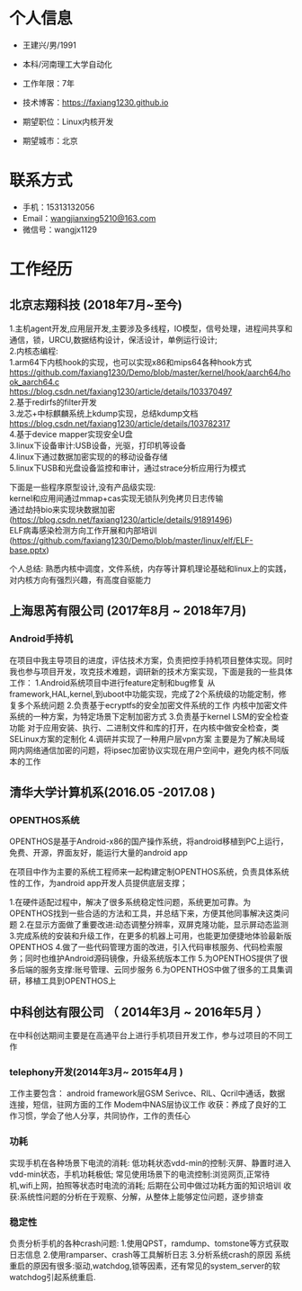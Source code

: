 
# 个人信息

 - 王建兴/男/1991
 - 本科/河南理工大学自动化
 - 工作年限：7年
 - 技术博客：https://faxiang1230.github.io

 - 期望职位：Linux内核开发
 - 期望城市：北京

# 联系方式
- 手机：15313132056
- Email：wangjianxing5210@163.com
- 微信号：wangjx1129



# 工作经历
## 北京志翔科技 (2018年7月~至今)
1.主机agent开发,应用层开发,主要涉及多线程，IO模型，信号处理，进程间共享和通信，锁，URCU,数据结构设计，保活设计，单例运行设计;  
2.内核态编程:   
	1.arm64下内核hook的实现，也可以实现x86和mips64各种hook方式  
  https://github.com/faxiang1230/Demo/blob/master/kernel/hook/aarch64/hook_aarch64.c  
  https://blog.csdn.net/faxiang1230/article/details/103370497  
	2.基于redirfs的filter开发  
  3.龙芯+中标麒麟系统上kdump实现，总结kdump文档  
  https://blog.csdn.net/faxiang1230/article/details/103782317  
  4.基于device mapper实现安全U盘  
3.linux下设备审计:USB设备，光驱，打印机等设备  
4.linux下通过数据加密实现的的移动设备存储  
5.linux下USB和光盘设备监控和审计，通过strace分析应用行为模式  

下面是一些程序原型设计,没有产品级实现:  
kernel和应用间通过mmap+cas实现无锁队列免拷贝日志传输   
通过劫持bio来实现块数据加密(https://blog.csdn.net/faxiang1230/article/details/91891496)  
ELF病毒感染检测方向工作开展和内部培训(https://github.com/faxiang1230/Demo/blob/master/linux/elf/ELF-base.pptx)  

个人总结:
熟悉内核中调度，文件系统，内存等计算机理论基础和linux上的实践，对内核方向有强烈兴趣，有高度自驱能力
## 上海思芮有限公司 (2017年8月 ~ 2018年7月)
### Android手持机
在项目中我主导项目的进度，评估技术方案，负责把控手持机项目整体实现。同时我也参与项目开发，攻克技术难题，调研新的技术方案实现，下面是我的一些具体工作：
1.Android系统项目中进行feature定制和bug修复
从framework,HAL,kernel,到uboot中功能实现，完成了2个系统级的功能定制，修复多个系统问题
2.负责基于ecryptfs的安全加密文件系统的工作
内核中加密文件系统的一种方案，为特定场景下定制加密方式
3.负责基于kernel LSM的安全检查功能
对于应用安装、执行、二进制文件和库的打开，在内核中做安全检查，类SELinux方案的定制化
4.调研并实现了一种用户层vpn方案
主要是为了解决局域网内网络通信加密的问题，将ipsec加密协议实现在用户空间中，避免内核不同版本的工作
## 清华大学计算机系(2016.05 -2017.08 )
### OPENTHOS系统
OPENTHOS是基于Android-x86的国产操作系统，将android移植到PC上运行，免费、开源，界面友好，能运行大量的android app

在项目中作为主要的系统工程师来一起构建定制OPENTHOS系统，负责具体系统性的工作，为android app开发人员提供底层支撑；

1.在硬件适配过程中，解决了很多系统稳定性问题，系统更加可靠。为OPENTHOS找到一些合适的方法和工具，并总结下来，方便其他同事解决这类问题
2.在显示方面做了重要改进:动态调整分辨率，双屏克隆功能，显示屏动态监测
3.完成系统的安装和升级工作，在更多的机器上可用，也能更加便捷地体验最新版OPENTHOS
4.做了一些代码管理方面的改进，引入代码审核服务、代码检索服务；同时也维护Android源码镜像，升级系统版本工作
5.为OPENTHOS提供了很多后端的服务支撑:账号管理、云同步服务
6.为OPENTHOS中做了很多的工具集调研，移植工具到OPENTHOS上
## 中科创达有限公司 （ 2014年3月 ~ 2016年5月 ）
在中科创达期间主要是在高通平台上进行手机项目开发工作，参与过项目的不同工作
### telephony开发(2014年3月~ 2015年4月 )
工作主要包含：
android framework层GSM Serivce、RIL、Qcril中通话，数据连接，短信，驻网方面的工作
Modem中NAS层协议工作
收获：养成了良好的工作习惯，学会了他人分享，共同协作，工作的责任心
### 功耗
实现手机在各种场景下电流的消耗:
低功耗状态vdd-min的控制:灭屏、静置时进入vdd-min状态，手机功耗极低;
常见使用场景下的电流控制:浏览网页,正常待机,wifi上网，拍照等状态时电流的消耗;
后期在公司中做过功耗方面的知识培训
收获:系统性问题的分析在于观察、分解，从整体上能够定位问题，逐步排查
### 稳定性
负责分析手机的各种crash问题:
1.使用QPST，ramdump、tomstone等方式获取日志信息
2.使用ramparser、crash等工具解析日志
3.分析系统crash的原因
系统重启的原因有很多:驱动,watchdog,锁等因素，还有常见的system_server的软watchdog引起系统重启.
